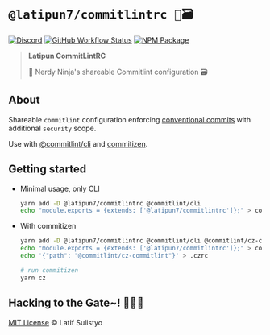 # `@latipun7/commitlintrc 🥷🗃`

[![Discord][discord-image]][discord-url]
[![GitHub Workflow Status][workflow-image]][workflow-url]
[![NPM Package][npm-image]][npm-url]

> **Latipun CommitLintRC**
>
> 🥷 Nerdy Ninja's shareable Commitlint configuration 🗃

## About

Shareable `commitlint` configuration enforcing [conventional commits](https://conventionalcommits.org/) with additional `security` scope.

Use with [@commitlint/cli](https://npm.im/@commitlint/cli) and [commitizen](https://npm.im/commitizen).

## Getting started

- Minimal usage, only CLI

  ```sh
  yarn add -D @latipun7/commitlintrc @commitlint/cli
  echo "module.exports = {extends: ['@latipun7/commitlintrc']};" > commitlint.config.js
  ```

- With commitizen

  ```sh
  yarn add -D @latipun7/commitlintrc @commitlint/cli @commitlint/cz-commitlint commitizen inquirer
  echo "module.exports = {extends: ['@latipun7/commitlintrc']};" > commitlint.config.js
  echo '{"path": "@commitlint/cz-commitlint"}' > .czrc

  # run commitizen
  yarn cz
  ```

## Hacking to the Gate~! 🧑‍💻🎶

[MIT License][license-url] © Latif Sulistyo

<!-- Variables -->

[discord-image]: https://img.shields.io/discord/758271814153011201?label=Developers%20Indonesia&logo=discord&style=flat-square
[discord-url]: https://discord.gg/njSj2Nq "Chat and discuss at Developers Indonesia"
[workflow-image]: https://img.shields.io/github/workflow/status/latipun7/library/%E2%9A%99%F0%9F%9A%80?label=CI%2FCD&logo=github-actions&style=flat-square
[workflow-url]: https://github.com/latipun7/library/actions "GitHub Actions"
[npm-image]: https://img.shields.io/npm/v/@latipun7/commitlintrc?label=package&logo=npm&style=flat-square
[npm-url]: https://npmjs.org/package/@latipun7/commitlintrc "@latipun7/commitlintrc on NPM"
[license-url]: https://github.com/latipun7/library/blob/main/license "MIT License"
